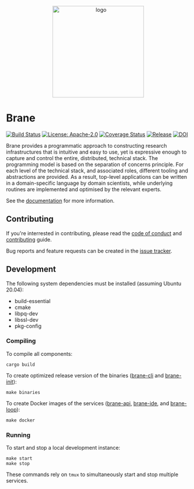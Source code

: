 <p align="center">
  <img src="https://raw.githubusercontent.com/onnovalkering/brane/master/contrib/assets/logo.png" alt="logo" width="250"/>
</p>

# Brane
[![Build Status](https://github.com/onnovalkering/brane/workflows/CI/badge.svg)](https://github.com/onnovalkering/brane/actions)
[![License: Apache-2.0](https://img.shields.io/github/license/onnovalkering/brane.svg)](https://github.com/onnovalkering/brane/blob/master/LICENSE)
[![Coverage Status](https://coveralls.io/repos/github/onnovalkering/brane/badge.svg)](https://coveralls.io/github/onnovalkering/brane)
[![Release](https://img.shields.io/github/release/onnovalkering/brane.svg)](https://github.com/onnovalkering/brane/releases/latest)
[![DOI](https://zenodo.org/badge/DOI/10.5281/zenodo.3890928.svg)](https://doi.org/10.5281/zenodo.3890928)

Brane provides a programmatic approach to constructing research infrastructures that is intuitive and easy to use, yet is expressive enough to capture and control the entire, distributed, technical stack. The programming model is based on the separation of concerns principle. For each level of the technical stack, and associated roles, different tooling and abstractions are provided. As a result, top-level applications can be written in a domain-specific language by domain scientists, while underlying routines are implemented and optimised by the relevant experts.

See the [documentation](https://onnovalkering.github.io/brane) for more information.

## Contributing
If you're interrested in contributing, please read the [code of conduct](.github/CODE_OF_CONDUCT.md) and [contributing](.github/CONTRIBUTING.md) guide.

Bug reports and feature requests can be created in the [issue tracker](https://github.com/onnovalkering/brane/issues).

## Development
The following system dependencies must be installed (assuming Ubuntu 20.04):

- build-essential
- cmake
- libpq-dev
- libssl-dev
- pkg-config

### Compiling
To compile all components:
```shell
cargo build
```

To create optimized release version of the binaries ([brane-cli](brane-cli) and [brane-init](brane-init)):
```shell
make binaries
```

To create Docker images of the services ([brane-api](brane-api), [brane-ide](brane-ide), and [brane-loop](brane-loop)):
```shell
make docker
```

### Running
To start and stop a local development instance:
```shell
make start
make stop
```
These commands rely on `tmux` to simultaneously start and stop multiple services.

